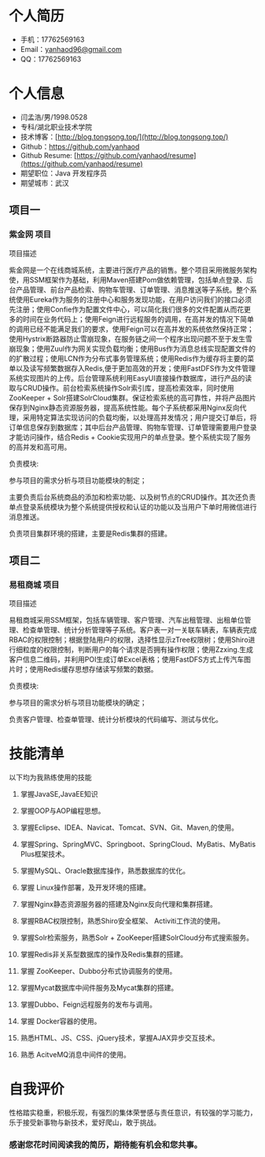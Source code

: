 # 个人简历

- 手机：17762569163
- Email：yanhaod96@gmail.com
- QQ：17762569163
# 个人信息

 - 闫孟浩/男/1998.0528 
 - 专科/湖北职业技术学院
 - 技术博客：[http://blog.tongsong.top/](http://blog.tongsong.top/) 
 - Github：[https://github.com/yanhaod ](https://github.com/yanhaod)
 - Github Resume: [https://github.com/yanhaod/resume](https://github.com/yanhaod/resume)
 - 期望职位：Java 开发程序员
 - 期望城市：武汉

## 项目一

### 紫金网 项目

项目描述

紫金网是一个在线商城系统，主要进行医疗产品的销售。整个项目采用微服务架构使，用SSM框架作为基础，利用Maven搭建Pom做依赖管理，包括单点登录、后台产品管理、前台产品检索、购物车管理、订单管理、消息推送等子系统。整个系统使用Eureka作为服务的注册中心和服务发现功能，在用户访问我们的接口必须先注册；使用Confie作为配置文件中心，可以简化我们很多的文件配置从而花更多的时间在业务代码上；使用Feign进行远程服务的调用，在高并发的情况下简单的调用已经不能满足我们的要求，使用Feign可以在高并发的系统依然保持正常；使用Hystrix断路器防止雪崩现象，在服务链之间一个程序出现问题不至于发生雪崩现象；使用Zuul作为网关实现负载均衡；使用Bus作为消息总线实现配置文件的的扩散过程；使用LCN作为分布式事务管理系统；使用Redis作为缓存将主要的菜单以及读写频繁数据存入Redis,便于更加高效的开发；使用FastDFS作为文件管理系统实现图片的上传。后台管理系统利用EasyUI直接操作数据库，进行产品的读取与CRUD操作。前台检索系统操作Solr索引库，提高检索效率，同时使用ZooKeeper + Solr搭建SolrCloud集群。保证检索系统的高可靠性，并将产品图片保存到Nginx静态资源服务器，提高系统性能。每个子系统都采用Nginx反向代理，采用特定算法实现访问的负载均衡，以处理高并发情况；用户提交订单后，将订单信息保存到数据库；其中后台产品管理、购物车管理、订单管理需要用户登录才能访问操作，结合Redis + Cookie实现用户的单点登录。整个系统实现了服务的高并发和高可用。

负责模块:

参与项目的需求分析与项目功能模块的制定；

主要负责后台系统商品的添加和检索功能、以及树节点的CRUD操作。其次还负责单点登录系统模块为整个系统提供授权和认证的功能以及当用户下单时用微信进行消息推送。

负责项目集群环境的搭建，主要是Redis集群的搭建。

## 项目二

### 易租商城 项目

项目描述

易租商城采用SSM框架，包括车辆管理、客户管理、汽车出租管理、出租单位管理、检查单管理、统计分析管理等子系统。客户表一对一关联车辆表，车辆表完成RBAC的权限控制；根据登陆用户的权限，选择性显示zTree权限树；使用Shiro进行细粒度的权限控制，判断用户的每个请求是否拥有操作权限；使用Zzxing.生成客户信息二维码，并利用POI生成订单Excel表格；使用FastDFS方式上传汽车图片时；使用Redis缓存思想存储读写频繁的数据。

负责模块:

参与项目的需求分析与项目功能模块的确定；

负责客户管理、检查单管理、统计分析模块的代码编写、测试与优化。


# 技能清单

以下均为我熟练使用的技能

1. 掌握JavaSE,JavaEE知识

2. 掌握OOP与AOP编程思想。

3. 掌握Eclipse、IDEA、Navicat、Tomcat、SVN、Git、Maven,的使用。

4. 掌握Spring、SpringMVC、Springboot、SpringCloud、MyBatis、MyBatis Plus框架技术。

5. 掌握MySQL、Oracle数据库操作，熟悉数据库的优化。

6. 掌握 Linux操作部署，及开发环境的搭建。

7. 掌握Nginx静态资源服务器的搭建及Nginx反向代理和集群搭建。

8. 掌握RBAC权限控制，熟悉Shiro安全框架、 Activiti工作流的使用。

9. 掌握Solr检索服务，熟悉Solr + ZooKeeper搭建SolrCloud分布式搜索服务。

10. 掌握Redis非关系型数据库的操作及Redis集群的搭建。

11. 掌握 ZooKeeper、Dubbo分布式协调服务的使用。

12. 掌握Mycat数据库中间件服务及Mycat集群的搭建。

13. 掌握Dubbo、Feign远程服务的发布与调用。

14. 掌握 Docker容器的使用。

15. 熟悉HTML、JS、CSS、jQuery技术，掌握AJAX异步交互技术。

16. 熟悉 AcitveMQ消息中间件的使用。

# 自我评价

性格踏实稳重，积极乐观，有强烈的集体荣誉感与责任意识，有较强的学习能力，乐于接受新事物与新技术，爱好爬山，敢于挑战。


### 感谢您花时间阅读我的简历，期待能有机会和您共事。

 
